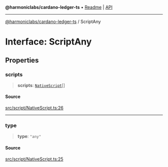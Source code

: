 **@harmoniclabs/cardano-ledger-ts** • [Readme](../README.md) \| [API](../globals.md)

***

[@harmoniclabs/cardano-ledger-ts](../README.md) / ScriptAny

# Interface: ScriptAny

## Properties

### scripts

> **scripts**: [`NativeScript`](../type-aliases/NativeScript.md)[]

#### Source

[src/script/NativeScript.ts:26](https://github.com/HarmonicLabs/cardano-ledger-ts/blob/d1659b0/src/script/NativeScript.ts#L26)

***

### type

> **type**: `"any"`

#### Source

[src/script/NativeScript.ts:25](https://github.com/HarmonicLabs/cardano-ledger-ts/blob/d1659b0/src/script/NativeScript.ts#L25)
